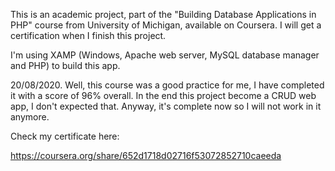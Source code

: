 This is an academic project, part of the "Building Database Applications in PHP" course from University of Michigan, available on Coursera. I will get a certification when I finish this project.

I'm using XAMP (Windows, Apache web server, MySQL database manager and PHP) to build this app.

20/08/2020. Well, this course was a good practice for me, I have completed it with a score of 96% overall. In the end this project become a CRUD web app, I don't expected that. Anyway, it's complete now so I will not work in it anymore.

Check my certificate here: 

https://coursera.org/share/652d1718d02716f53072852710caeeda
